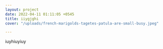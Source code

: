 ```yaml
---
layout: project
date: 2022-04-11 01:11:05 +0545
title: iiygjghi
cover: "/uploads/french-marigolds-tagetes-patula-are-small-busy.jpeg"

---
```

iuyhiuyiuy